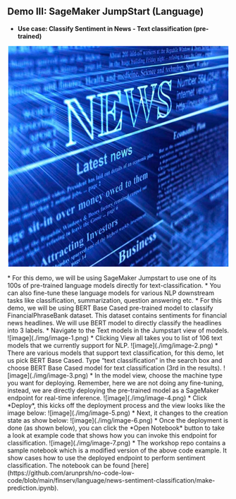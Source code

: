 ## Demo III: SageMaker JumpStart (Language)

* **Use case: Classify Sentiment in News - Text classification (pre-trained)**
<p align="center"><img width="500" height="500" src="./img/news.png"></p>
    * For this demo, we will be using SageMaker Jumpstart to use one of its 100s of pre-trained language models directly for text-classification. 
    * You can also fine-tune these language models for various NLP downstream tasks like classification, summarization, question answering etc.
    * For this demo,  we will be using BERT Base Cased pre-trained model to classify FinancialPhraseBank dataset. This dataset contains sentiments for financial news headlines. We will use BERT model to directly classify the headlines into 3 labels.
    * Navigate to the Text models in the Jumpstart view of models.
    ![image](./img/image-1.png)
    * Clicking View all takes you to list of 106 text models that we currently support for NLP.
    ![image](./img/image-2.png)
    * There are various models that support text classification, for this demo, let us pick BERT Base Cased. Type “text classification” in the search box and choose BERT Base Cased model for text classification (3rd in the results).
    ![image](./img/image-3.png)
    * In the model view, choose the machine type you want for deploying. Remember, here we are not doing any fine-tuning, instead, we are directly deploying the pre-trained model as a SageMaker endpoint for real-time inference.
    ![image](./img/image-4.png)
    * Click *Deploy*, this kicks off the deployment process and the view looks like the image below:
    ![image](./img/image-5.png)
    * Next, it changes to the creation state as show below:
    ![image](./img/image-6.png)
    * Once the deployment is done (as shown below), you can click the *Open Notebook* button to take a look at example code that shows how you can invoke this endpoint for classification.
    ![image](./img/image-7.png)
    * The workshop repo contains a sample notebook which is a modified version of the above code example. It show cases how to use the deployed endpoint to perform sentiment classification. The notebook can be found [here](https://github.com/arunprsh/no-code-low-code/blob/main/finserv/language/news-sentiment-classification/make-prediction.ipynb).

